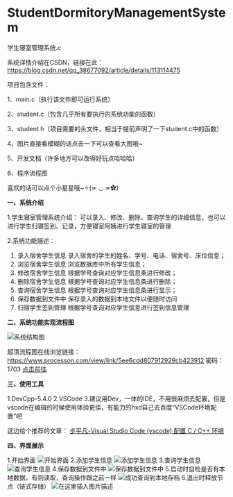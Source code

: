 # StudentDormitoryManagementSystem
学生寝室管理系统.c

系统详情介绍在CSDN，链接在此：https://blog.csdn.net/qq_38677092/article/details/113114475

项目包含文件：

1、main.c（执行该文件即可运行系统）

2、student.c（包含几乎所有要执行的系统功能的函数）

3、student.h（项目需要的头文件，相当于提前声明了一下student.c中的函数）

4、图片直接看模糊的话点击一下可以查看大图哦~

5、开发文档（许多地方可以改得好玩点哈哈哈）

6、程序流程图

喜欢的话可以点个小星星哦~✧(≖ ◡ ≖✿)

**一、系统介绍**

1.学生寝室管理系统介绍：
可以录入、修改、删除、查询学生的详细信息，也可以进行学生归寝签到、记录，方便寝室阿姨进行学生寝室的管理

2.系统功能描述：
1. 录入宿舍学生信息
录入宿舍的学生的姓名、学号、电话、宿舍号、床位信息；
2. 浏览宿舍学生信息
浏览数据库中所有学生信息；
3. 修改宿舍学生信息
根据学号查询对应学生信息条进行修改；
4. 删除宿舍学生信息
根据学号查询对应学生信息条进行删除；
5. 查询宿舍学生信息
根据学号查询对应学生信息条进行显示；
6. 保存数据到文件中
保存录入的数据到本地文件以便随时访问
7. 归宿学生签到管理
根据学号查询对应学生信息进行签到信息管理

**二、系统功能实现流程图**

![系统结构图](https://img-blog.csdnimg.cn/20210125151054969.png?x-oss-process=image/watermark,type_ZmFuZ3poZW5naGVpdGk,shadow_10,text_aHR0cHM6Ly9ibG9nLmNzZG4ubmV0L3FxXzM4Njc3MDky,size_16,color_FFFFFF,t_70#pic_center)

超清流程图在线浏览链接：https://www.processon.com/view/link/5ee6cdd807912929cb423912
密码：1703
[点击前往](https://www.processon.com/view/link/5ee6cdd807912929cb423912)

**三、使用工具**

1.DevCpp-5.4.0
2.VSCode
3.建议用Dev，一体的IDE，不用很麻烦去配置，但是vscode在编辑的时候使用体验更佳，有能力的hxd自己去百度“VSCode环境配置”吧

这边给个推荐的文章：
[步平凡-Visual Studio Code (vscode) 配置 C / C++ 环境](https://www.cnblogs.com/bpf-1024/p/11597000.html)

**四、界面展示**

1.开始界面
![开始界面](https://img-blog.csdnimg.cn/20210125154911874.png?x-oss-process=image/watermark,type_ZmFuZ3poZW5naGVpdGk,shadow_10,text_aHR0cHM6Ly9ibG9nLmNzZG4ubmV0L3FxXzM4Njc3MDky,size_16,color_FFFFFF,t_70#pic_center)
2.添加学生信息
![添加学生信息](https://img-blog.csdnimg.cn/20210125154934791.png?x-oss-process=image/watermark,type_ZmFuZ3poZW5naGVpdGk,shadow_10,text_aHR0cHM6Ly9ibG9nLmNzZG4ubmV0L3FxXzM4Njc3MDky,size_16,color_FFFFFF,t_70#pic_center)
3.查询学生信息
![查询学生信息](https://img-blog.csdnimg.cn/20210125155002580.png?x-oss-process=image/watermark,type_ZmFuZ3poZW5naGVpdGk,shadow_10,text_aHR0cHM6Ly9ibG9nLmNzZG4ubmV0L3FxXzM4Njc3MDky,size_16,color_FFFFFF,t_70#pic_center)
4.保存数据到文件中
![保存数据到文件中](https://img-blog.csdnimg.cn/20210125155109892.png?x-oss-process=image/watermark,type_ZmFuZ3poZW5naGVpdGk,shadow_10,text_aHR0cHM6Ly9ibG9nLmNzZG4ubmV0L3FxXzM4Njc3MDky,size_16,color_FFFFFF,t_70#pic_center)
5.启动时自检是否有本地数据，有则读取，查询操作跟之前一样
![成功查询到本地存档](https://img-blog.csdnimg.cn/20210125155211251.png?x-oss-process=image/watermark,type_ZmFuZ3poZW5naGVpdGk,shadow_10,text_aHR0cHM6Ly9ibG9nLmNzZG4ubmV0L3FxXzM4Njc3MDky,size_16,color_FFFFFF,t_70#pic_center)
6.退出时释放节点（链式存储）
![在这里插入图片描述](https://img-blog.csdnimg.cn/20210125155422927.png?x-oss-process=image/watermark,type_ZmFuZ3poZW5naGVpdGk,shadow_10,text_aHR0cHM6Ly9ibG9nLmNzZG4ubmV0L3FxXzM4Njc3MDky,size_16,color_FFFFFF,t_70#pic_center)
